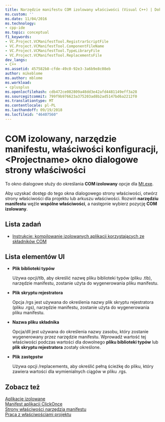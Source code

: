 ```yaml
---
title: Narzędzie manifestu COM izolowany właściwości (Visual C++) | Dokumentacja firmy Microsoft
ms.custom: ''
ms.date: 11/04/2016
ms.technology:
- cpp-ide
ms.topic: conceptual
f1_keywords:
- VC.Project.VCManifestTool.RegistrarScriptFile
- VC.Project.VCManifestTool.ComponentFileName
- VC.Project.VCManifestTool.TypeLibraryFile
- VC.Project.VCManifestTool.ReplacementsFile
dev_langs:
- C++
ms.assetid: 457582b8-cfde-49c0-92e3-3a6b9e8c08eb
author: mikeblome
ms.author: mblome
ms.workload:
- cplusplus
ms.openlocfilehash: cdb472ce082809a48dd3e42afd4481149eff3a28
ms.sourcegitcommit: 799f9b976623a375203ad8b2ad5147bd6a2212f0
ms.translationtype: MT
ms.contentlocale: pl-PL
ms.lasthandoff: 09/19/2018
ms.locfileid: "46407560"
---
```

# <a name="isolated-com-manifest-tool-configuration-properties-ltprojectnamegt-property-pages-dialog-box"></a>COM izolowany, narzędzie manifestu, właściwości konfiguracji, &lt;Projectname&gt; okno dialogowe strony właściwości

To okno dialogowe służy do określania **COM izolowany** opcje dla [Mt.exe](https://msdn.microsoft.com/library/aa375649).

Aby uzyskać dostęp do tego okna dialogowego strony właściwości, otwórz strony właściwości dla projektu lub arkuszu właściwości. Rozwiń **narzędziu manifestu** węźle **wspólne właściwości**, a następnie wybierz pozycję **COM izolowany**.

## <a name="task-list"></a>Lista zadań

- [Instrukcje: kompilowanie izolowanych aplikacji korzystających ze składników COM](../build/how-to-build-isolated-applications-to-consume-com-components.md)

## <a name="uielement-list"></a>Lista elementów UI

- **Plik biblioteki typów**

   Używa opcji/tlb, aby określić nazwę pliku biblioteki typów (pliku .tlb), narzędzie manifestu, zostanie użyta do wygenerowania pliku manifestu.

- **Plik skryptu rejestratora**

   Opcja /rgs jest używana do określenia nazwy plik skryptu rejestratora (pliku .rgs), narzędzie manifestu, zostanie użyta do wygenerowania pliku manifestu.

- **Nazwa pliku składnika**

   Opcja/dll jest używana do określenia nazwy zasobu, który zostanie wygenerowany przez narzędzie manifestu. Wprowadź wartość tej właściwości podczas wartości dla dowolnego **pliku biblioteki typów** lub **plik skryptu rejestratora** zostały określone.

- **Plik zastępstw**

   Używa opcji /replacements, aby określić pełną ścieżkę do pliku, który zawiera wartości dla wymienialnych ciągów w pliku .rgs.

## <a name="see-also"></a>Zobacz też

[Aplikacje izolowane](/windows/desktop/SbsCs/isolated-applications)<br>
[Manifest aplikacji ClickOnce](/visualstudio/deployment/clickonce-application-manifest)<br>
[Strony właściwości narzędzia manifestu](../ide/manifest-tool-property-pages.md)<br>
[Praca z właściwościami projektu](../ide/working-with-project-properties.md)